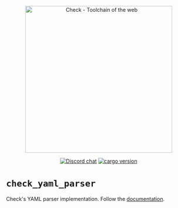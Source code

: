 <p align="center">
	<img alt="Check - Toolchain of the web" width="400" src="https://raw.githubusercontent.com/checkjs/resources/main/svg/slogan-light-transparent.svg"/>
</p>

<div align="center">

[![Discord chat][discord-badge]][discord-url]
[![cargo version][cargo-badge]][cargo-url]

[discord-badge]: https://badgen.net/discord/online-members/BypW39g6Yc?icon=discord&label=discord&color=green
[discord-url]: https://checkjs.dev/chat
[cargo-badge]: https://badgen.net/crates/v/check_yaml_parser?&color=green
[cargo-url]: https://crates.io/crates/check_yaml_parser/

</div>

# `check_yaml_parser`

Check's YAML parser implementation. Follow the [documentation](https://docs.rs/check_yaml_parser/).
